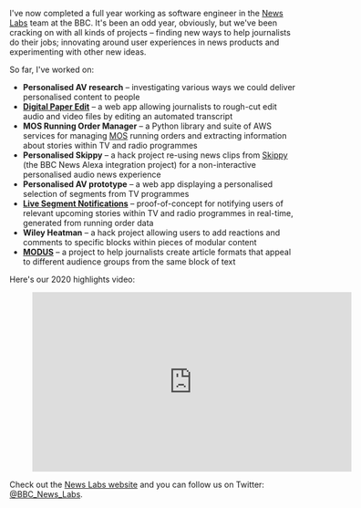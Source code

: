 I've now completed a full year working as software engineer in the [News
Labs](https://bbcnewslabs.co.uk/) team at the BBC. It's been an odd year, obviously, but we've been
cracking on with all kinds of projects – finding new ways to help journalists do their jobs;
innovating around user experiences in news products and experimenting with other new ideas.

So far, I've worked on:

- **Personalised AV research** – investigating various ways we could deliver personalised content to
  people
- **[Digital Paper Edit](https://bbcnewslabs.co.uk/projects/digital-paper-edit/)** – a web app
  allowing journalists to rough-cut edit audio and video files by editing an automated transcript
- **MOS Running Order Manager** – a Python library and suite of AWS services for managing
  [MOS](http://mosprotocol.com/) running orders and extracting information about stories within TV
  and radio programmes
- **Personalised Skippy** – a hack project re-using news clips from
  [Skippy](https://bbcnewslabs.co.uk/projects/voice-user-interfaces/) (the BBC News Alexa
  integration project) for a non-interactive personalised audio news experience
- **Personalised AV prototype** – a web app displaying a personalised selection of segments from TV
  programmes
- **[Live Segment Notifications](https://bbcnewslabs.co.uk/projects/live-segment-notifications/)** –
  proof-of-concept for notifying users of relevant upcoming stories within TV and radio programmes
  in real-time, generated from running order data
- **Wiley Heatman** – a hack project allowing users to add reactions and comments to specific blocks
  within pieces of modular content
- **[MODUS](https://bbcnewslabs.co.uk/projects/modus/)** – a project to help journalists create
  article formats that appeal to different audience groups from the same block of text

Here's our 2020 highlights video:

<figure>
<iframe width="560" height="315" src="https://www.youtube.com/embed/JdAJJokYeFA?si=sgv-7qrMdnA5uWjh" title="YouTube video player" frameborder="0" allow="accelerometer; autoplay; clipboard-write; encrypted-media; gyroscope; picture-in-picture; web-share" referrerpolicy="strict-origin-when-cross-origin" allowfullscreen></iframe>
</figure>

Check out the [News Labs website](https://bbcnewslabs.co.uk/) and you can follow us on Twitter:
[@BBC_News_Labs](https://twitter.com/BBC_News_Labs).
